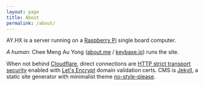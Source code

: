 ```yaml
---
layout: page
title: About
permalink: /about/
---
```


AY.HX is a server running on a [Raspberry Pi][] single board computer. 

*A human*: Chee Meng Au Yong ([about.me][] / [keybase.io][]) runs the site.

When not behind [Cloudflare][], direct connections are [HTTP strict transport security][HSTS] enabled with [Let's Encrypt][] domain validation certs. CMS is [Jekyll][], a static site generator with minimalist theme [no-style-please][].


[HSTS]: https://h.auyong.me
[Raspberry Pi]: https://www.raspberrypi.org
[Cloudflare]: https://www.cloudflare.com
[Let's Encrypt]: https://letsencrypt.org
[keybase.io]: https://keybase.io/auyongcheemeng
[about.me]: https://about.me/auyongcheemeng
[Jekyll]: https://jekyllrb.com/
[no-style-please]: https://github.com/riggraz/no-style-please